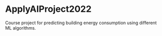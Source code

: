 # ApplyAIProject2022
Course project for predicting building energy consumption using different ML algorithms.
